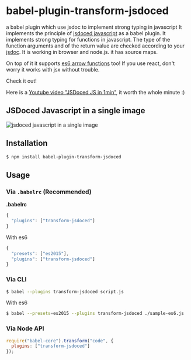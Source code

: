 # babel-plugin-transform-jsdoced

a babel plugin which use jsdoc to implement strong typing in javascript 
It implements the principle of [jsdoced javascript](http://jsdocedjs.org) as a babel plugin.
It implements strong typing for functions in javascript.
The type of the function arguments and of the return value are checked according to your [jsdoc](http://usejsdoc.org/). 
It is working in browser and node.js. it has source maps.

On top of it it supports [es6 arrow functions](https://developer.mozilla.org/en/docs/Web/JavaScript/Reference/Functions/Arrow_functions) too!
If you use react, don't worry it works with jsx without trouble. 

Check it out! 

Here is a [Youtube video "JSDoced JS in 1min"](https://youtu.be/W-cdPCNxNJ8), it worth the whole minute :)

## JSDoced Javascript in a single image
![jsdoced javascript in a single image](https://cloud.githubusercontent.com/assets/252962/14639163/e53f682a-0632-11e6-9a06-33b577118e53.jpg)


## Installation

```sh
$ npm install babel-plugin-transform-jsdoced
```

## Usage

### Via `.babelrc` (Recommended)

**.babelrc**

```js
{
  "plugins": ["transform-jsdoced"]
}
```

With es6

```js
{
  "presets": ["es2015"],
  "plugins": ["transform-jsdoced"]
}
```

### Via CLI

```sh
$ babel --plugins transform-jsdoced script.js
```

With es6

```sh
$ babel --presets=es2015 --plugins transform-jsdoced ./sample-es6.js
```

### Via Node API

```javascript
require("babel-core").transform("code", {
  plugins: ["transform-jsdoced"]
});
```
